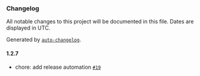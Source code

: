 ### Changelog

All notable changes to this project will be documented in this file. Dates are displayed in UTC.

Generated by [`auto-changelog`](https://github.com/CookPete/auto-changelog).

#### 1.2.7

- chore: add release automation [`#19`](https://github.com/e-vasiltsov/fs-size-checker/pull/19)
